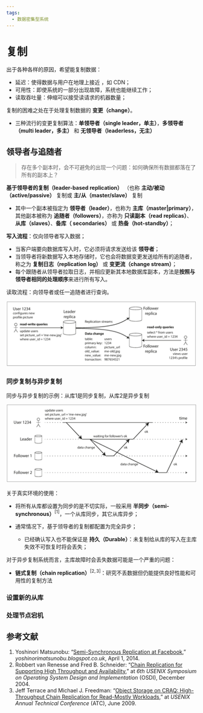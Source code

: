 ```yaml
---
tags:
  - 数据密集型系统 
---
```


# 复制

> 

出于各种各样的原因，希望能复制数据：

- 延迟：使得数据与用户在地理上接近 ，如 CDN；
- 可用性：即使系统的一部分出现故障，系统也能继续工作；
- 读取吞吐量：伸缩可以接受读请求的机器数量；

复制的困难之处在于处理复制数据的 **变更（change）**。

- 三种流行的变更复制算法：**单领导者（single leader，单主）**，**多领导者（multi leader，多主）** 和 **无领导者（leaderless，无主）**

## 领导者与追随者

> 存在多个副本时，会不可避免的出现一个问题：如何确保所有数据都落在了所有的副本上？

**基于领导者的复制（leader-based replication）** （也称 **主动/被动（active/passive）** 复制或 **主/从（master/slave）** 复制

- 其中一个副本被指定为 **领导者（leader）**，也称为 **主库（master|primary）**，其他副本被称为 **追随者（followers）**，亦称为 **只读副本（read replicas）**、**从库（slaves）**、**备库（ secondaries）** 或 **热备（hot-standby）**；		

**写入流程**：仅向领导者写入数据；

- 当客户端要向数据库写入时，它必须将请求发送给该 **领导者**；
- 当领导者将新数据写入本地存储时，它也会将数据变更发送给所有的追随者，称之为 **复制日志（replication log）** 或 **变更流（change stream）**；
- 每个跟随者从领导者拉取日志，并相应更新其本地数据库副本，方法是**按照与领导者相同的处理顺序**来进行所有写入。

读取流程：向领导者或任一追随者进行查询。

![基于领导者的（主/从）复制](pics/fig5-1.png)

### 同步复制与异步复制

同步与异步复制的示例：从库1是同步复制，从库2是异步复制

![基于领导者的复制：一个同步从库和一个异步从库](pics/fig5-2.png)

关于真实环境的使用：

- 将所有从库都设置为同步的是不切实际，一般采用 **半同步（semi-synchronous）**$^{[1]}$，一个从库同步，其它从库异步；

- 通常情况下，基于领导者的复制都配置为完全异步；

  - 已经确认写入也不能保证是 **持久（Durable）**：未复制给从库的写入在主库失效不可恢复时将会丢失；

对于异步复制系统而言，主库故障时会丢失数据可能是一个严重的问题：

- **链式复制（chain replication）**$^{[2,3]}$：研究不丢数据但仍能提供良好性能和可用性的复制方法



### 设置新的从库



### 处理节点宕机





## 参考文献

1. Yoshinori Matsunobu: “[Semi-Synchronous Replication at Facebook](http://yoshinorimatsunobu.blogspot.co.uk/2014/04/semi-synchronous-replication-at-facebook.html),” *yoshinorimatsunobu.blogspot.co.uk*, April 1, 2014.
1. Robbert van Renesse and Fred B. Schneider: “[Chain Replication for Supporting High Throughput and Availability](http://static.usenix.org/legacy/events/osdi04/tech/full_papers/renesse/renesse.pdf),” at *6th USENIX Symposium on Operating System Design and Implementation* (OSDI), December 2004.
3. Jeff Terrace and Michael J. Freedman: “[Object Storage on CRAQ: High-Throughput Chain Replication for Read-Mostly Workloads](https://www.usenix.org/legacy/event/usenix09/tech/full_papers/terrace/terrace.pdf),” at *USENIX Annual Technical Conference* (ATC), June 2009.